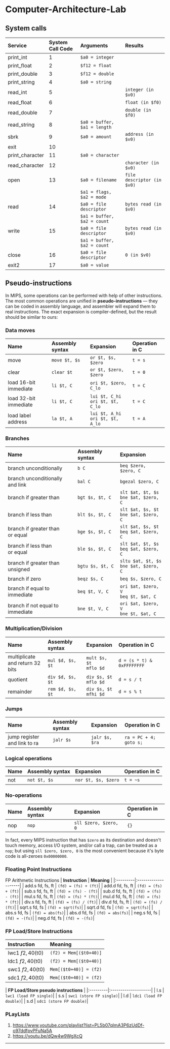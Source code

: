# Computer-Architecture-Lab
## System calls ##

| **Service** | **System Call Code** | **Arguments** | **Results** |
|:---------|:--------------------|:--------------|:-------------------|
| print_int     | 1      | `$a0 = integer` |             |
| print_float     | 2      | `$f12 = float` |             |
| print_double     | 3      | `$f12 = double` |             |
| print_string     | 4      | `$a0 = string` |             |
| read_int     | 5      |  | `integer (in $v0)`           |
| read_float     | 6      |  | `float (in $f0)`           |
| read_double     | 7      |  | `double (in $f0)`           |
| read_string     | 8      | `$a0 = buffer, $a1 = length` |            |
| sbrk     | 9      | `$a0 = amount` | `address (in $v0)` |
| exit     | 10      | | |
| print_character     | 11      | `$a0 = character` |             |
| read_character     | 12       |  | `character (in $v0)`           |
| open     | 13      | `$a0 = filename` | `file descriptor (in $v0)` |
|        |       | `$a1 = flags, $a2 = mode` |  |
| read     | 14      | `$a0 = file descriptor` | `bytes read (in $v0)` |
|        |       | `$a1 = buffer, $a2 = count` |  |
| write     | 15      | `$a0 = file descriptor` | `bytes read (in $v0)` |
|        |       | `$a1 = buffer, $a2 = count` |  |
| close     | 16      | `$a0 = file descriptor` | `0 (in $v0)` |
| exit2     | 17      | `$a0 = value` |  |


## Pseudo-instructions ##

In MIPS, some operations can be performed with help of other instructions.
The most common operations are unified in **pseudo-instructions** — they can be coded in assembly language, and assembler will expand them to real instructions. The exact expansion is compiler-defined, but the result should be similar to ours:

### Data moves ###

| **Name** | **Assembly syntax** | **Expansion** | **Operation in C** |
|:---------|:--------------------|:--------------|:-------------------|
| move     | `move $t, $s`       | `or $t, $s, $zero` | `t = s`            |
| clear    | `clear $t`          | `or $t, $zero, $zero` | `t = 0`            |
| load 16-bit immediate | `li $t, C` | `ori $t, $zero, C_lo` | `t = C` |
| load 32-bit immediate | `li $t, C` | `lui $t, C_hi`<br />`ori $t, $t, C_lo` | `t = C` |
| load label address | `la $t, A` | `lui $t, A_hi`<br />`ori $t, $t, A_lo` | `t = A` |

### Branches ###

| **Name** | **Assembly syntax** | **Expansion** |
|:---------|:--------------------|:--------------|
| branch unconditionally | `b C`               | `beq $zero, $zero, C` |
| branch unconditionally<br/>and link | `bal C`             | `bgezal $zero, C` |
| branch if greater than | `bgt $s, $t, C`     | `slt $at, $t, $s`<br />`bne $at, $zero, C`|
| branch if less than | `blt $s, $t, C`     | `slt $at, $s, $t`<br />`bne $at, $zero, C`|
| branch if greater than<br/>or equal | `bge $s, $t, C`     | `slt $at, $s, $t`<br />`beq $at, $zero, C`|
| branch if less than<br/>or equal | `ble $s, $t, C`     | `slt $at, $t, $s`<br />`beq $at, $zero, C`|
| branch if greater than<br/>unsigned | `bgtu $s, $t, C`    | `sltu $at, $t, $s`<br />`bne $at, $zero, C`|
| branch if zero | `beqz $s, C`        | `beq $s, $zero, C`|
| branch if equal to immediate | `beq $t, V, C` | `ori $at, $zero, V`<br />`beq $t, $at, C`|
| branch if not equal to immediate | `bne $t, V, C` | `ori $at, $zero, V`<br />`bne $t, $at, C`|

### Multiplication/Division ###

| **Name** | **Assembly syntax** | **Expansion** | **Operation in C** |
|:---------|:--------------------|:--------------|:-------------------|
| multiplicate<br/>and return 32 bits | `mul $d, $s, $t`    | `mult $s, $t`<br />`mflo $d` | `d = (s * t) & 0xFFFFFFFF` |
| quotient | `div $d, $s, $t`    | `div $s, $t`<br />`mflo $d` | `d = s / t`        |
| remainder | `rem $d, $s, $t`    | `div $s, $t`<br />`mfhi $d` | `d = s % t`        |

### Jumps ###

| **Name** | **Assembly syntax** | **Expansion** | **Operation in C** |
|:---------|:--------------------|:--------------|:-------------------|
| jump register and link to ra | `jalr $s`        | `jalr $s, $ra` | `ra = PC + 4; goto s;` |

### Logical operations ###

| **Name** | **Assembly syntax** | **Expansion** | **Operation in C** |
|:---------|:--------------------|:--------------|:-------------------|
| not      | `not $t, $s`        | `nor $t, $s, $zero` | `t = ~s`           |

### No-operations ###

| **Name** | **Assembly syntax** | **Expansion** | **Operation in C** |
|:---------|:--------------------|:--------------|:-------------------|
| nop      | `nop`               | `sll $zero, $zero, 0` | `{}`               |



In fact, every MIPS instruction that has `$zero` as its destination and doesn't touch memory, access I/O system, and/or call a trap, can be treated as a `nop`; but using `sll $zero, $zero, 0` is the most convenient because it's byte code is all-zeroes `0x00000000`.

### Floating Point Instructions ###
FP Arithmetic Instructions
| **Instruction** | **Meaning** |
|:---------|:--------------------|
| add.s fd, fs, ft      | `(fd) = (fs) + (ft)`|
| add.d fd, fs, ft      | `(fd) = (fs) + (ft)`|
| sub.s fd, fs, ft      | `(fd) = (fs) - (ft)`|
| sub.d fd, fs, ft      | `(fd) = (fs) - (ft)`|
| mul.s fd, fs, ft      | `(fd) = (fs) * (ft)`|
| mul.d fd, fs, ft      | `(fd) = (fs) * (ft)`|
| div.s fd, fs, ft      | `(fd) = (fs) / (ft)`|
| div.d fd, fs, ft      | `(fd) = (fs) / (ft)`|
| sqrt.s fd, fs      | `(fd) = sqrt(fs)`|
| sqrt.d fd, fs      | `(fd) = sqrt(fs)`|
| abs.s fd, fs      | `(fd) = abs(fs)`|
| abs.d fd, fs      | `(fd) = abs(fs)`|
| neg.s fd, fs      | `(fd) = -(fs)`|
| neg.d fd, fs      | `(fd) = -(fs)`|

### FP Load/Store Instructions ###
| **Instruction** | **Meaning** |
|:---------|:--------------------|
| lwc1 $f2, 40($t0)      | `(f2) = Mem[($t0+40)]`|
| ldc1 $f2, 40($t0)      | `(f2) = Mem[($t0+40)]`|
| swc1 $f2, 40($t0)      | `Mem[($t0+40)] = (f2)`|
| sdc1 $f2, 40($t0)      | `Mem[($t0+40)] = (f2)`|

| **FP Load/Store pseudo instructions** |
|:---------|:--------------------|
| l.s      | `lwc1 (load FP single)`|
| s.s      | `swc1 (store FP single)`|
| l.d      | `ldc1 (load FP double)`|
| s.d      | `sdc1 (store FP double)`|

### PLayLists ###
1. <a>https://www.youtube.com/playlist?list=PL5b07qlmA3P6zUdDf-o97ddfpvPFuNa5A</a>
2. <a>https://youtu.be/dQw4w9WgXcQ</a>
---
